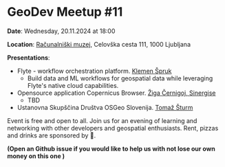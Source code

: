 # GeoDev Meetup #11


__Date__: Wednesday, 20.11.2024 at 18:00

__Location__: [Računalniški muzej](https://www.racunalniski-muzej.si/), Celovška cesta 111, 1000 Ljubljana

__Presentations__: 

* Flyte - workflow orchestration platform. [Klemen Špruk](https://www.linkedin.com/in/klemen-%C5%A1pruk-66777193/)
  * Build data and ML workflows for geospatial data while leveraging Flyte's native cloud capabilities.
* Opensource application Copernicus Browser. [Žiga Černigoj, Sinergise](https://www.linkedin.com/in/ziga-cernigoj/)
    * TBD
* Ustanovna Skupščina Društva OSGeo Slovenija. [Tomaž Šturm](https://www.linkedin.com/in/tomaz-tomas-sturm/)


Event is free and open to all. Join us for an evening of learning and networking with other developers and geospatial enthusiasts.
Rent, pizzas and drinks are sponsored by 🫵. 

__(Open an Github issue if you would like to help us with not lose our own money on this one )__ 
